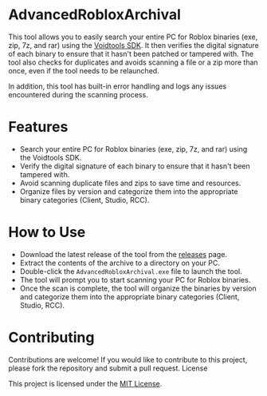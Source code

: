 # AdvancedRobloxArchival

This tool allows you to easily search your entire PC for Roblox binaries (exe, zip, 7z, and rar) using the [Voidtools SDK](https://www.voidtools.com/). It then verifies the digital signature of each binary to ensure that it hasn't been patched or tampered with. The tool also checks for duplicates and avoids scanning a file or a zip more than once, even if the tool needs to be relaunched.

In addition, this tool has built-in error handling and logs any issues encountered during the scanning process.

# Features

- Search your entire PC for Roblox binaries (exe, zip, 7z, and rar) using the Voidtools SDK.
- Verify the digital signature of each binary to ensure that it hasn't been tampered with.
- Avoid scanning duplicate files and zips to save time and resources.
- Organize files by version and categorize them into the appropriate binary categories (Client, Studio, RCC).

# How to Use

- Download the latest release of the tool from the [releases](https://github.com/Yakov5776/AdvancedRobloxArchival/releases/latest) page.
- Extract the contents of the archive to a directory on your PC.
- Double-click the `AdvancedRobloxArchival.exe` file to launch the tool.
- The tool will prompt you to start scanning your PC for Roblox binaries.
- Once the scan is complete, the tool will organize the binaries by version and categorize them into the appropriate binary categories (Client, Studio, RCC).

# Contributing

Contributions are welcome! If you would like to contribute to this project, please fork the repository and submit a pull request.
License

This project is licensed under the [MIT License](/LICENSE).
